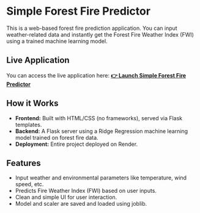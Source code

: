 # Simple Forest Fire Predictor
This is a web-based forest fire prediction application. You can input weather-related data and instantly get the Forest Fire Weather Index (FWI) using a trained machine learning model.

## Live Application

You can access the live application here:
[**👉 Launch Simple Forest Fire Predictor**](https://simple-forest-fire-predictor.onrender.com)

## How it Works

* **Frontend:** Built with HTML/CSS (no frameworks), served via Flask templates.
* **Backend:** A Flask server using a Ridge Regression machine learning model trained on forest fire data.
* **Deployment:** Entire project deployed on Render.

## Features

* Input weather and environmental parameters like temperature, wind speed, etc.
* Predicts Fire Weather Index (FWI) based on user inputs.
* Clean and simple UI for user interaction.
* Model and scaler are saved and loaded using joblib.
